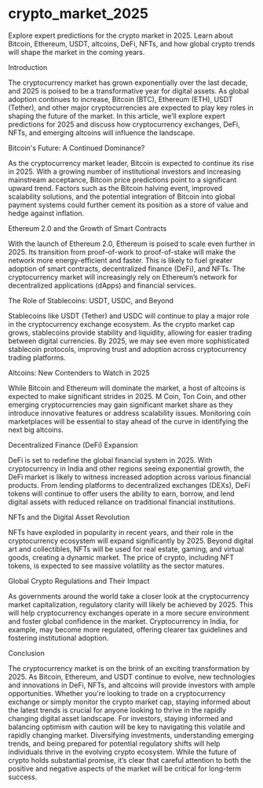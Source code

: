 # crypto_market_2025
Explore expert predictions for the crypto market in 2025. Learn about Bitcoin, Ethereum, USDT, altcoins, DeFi, NFTs, and how global crypto trends will shape the market in the coming years.

Introduction

The cryptocurrency market has grown exponentially over the last decade, and 2025 is poised to be a transformative year for digital assets. As global adoption continues to increase, Bitcoin (BTC), Ethereum (ETH), USDT (Tether), and other major cryptocurrencies are expected to play key roles in shaping the future of the market. In this article, we’ll explore expert predictions for 2025 and discuss how cryptocurrency exchanges, DeFi, NFTs, and emerging altcoins will influence the landscape.

Bitcoin's Future: A Continued Dominance?

As the cryptocurrency market leader, Bitcoin is expected to continue its rise in 2025. With a growing number of institutional investors and increasing mainstream acceptance, Bitcoin price predictions point to a significant upward trend. Factors such as the Bitcoin halving event, improved scalability solutions, and the potential integration of Bitcoin into global payment systems could further cement its position as a store of value and hedge against inflation.

Ethereum 2.0 and the Growth of Smart Contracts

With the launch of Ethereum 2.0, Ethereum is poised to scale even further in 2025. Its transition from proof-of-work to proof-of-stake will make the network more energy-efficient and faster. This is likely to fuel greater adoption of smart contracts, decentralized finance (DeFi), and NFTs. The cryptocurrency market will increasingly rely on Ethereum’s network for decentralized applications (dApps) and financial services.

The Role of Stablecoins: USDT, USDC, and Beyond

Stablecoins like USDT (Tether) and USDC will continue to play a major role in the cryptocurrency exchange ecosystem. As the crypto market cap grows, stablecoins provide stability and liquidity, allowing for easier trading between digital currencies. By 2025, we may see even more sophisticated stablecoin protocols, improving trust and adoption across cryptocurrency trading platforms.

Altcoins: New Contenders to Watch in 2025

While Bitcoin and Ethereum will dominate the market, a host of altcoins is expected to make significant strides in 2025. M Coin, Ton Coin, and other emerging cryptocurrencies may gain significant market share as they introduce innovative features or address scalability issues. Monitoring coin marketplaces will be essential to stay ahead of the curve in identifying the next big altcoins.

Decentralized Finance (DeFi) Expansion

DeFi is set to redefine the global financial system in 2025. With cryptocurrency in India and other regions seeing exponential growth, the DeFi market is likely to witness increased adoption across various financial products. From lending platforms to decentralized exchanges (DEXs), DeFi tokens will continue to offer users the ability to earn, borrow, and lend digital assets with reduced reliance on traditional financial institutions.

NFTs and the Digital Asset Revolution

NFTs have exploded in popularity in recent years, and their role in the cryptocurrency ecosystem will expand significantly by 2025. Beyond digital art and collectibles, NFTs will be used for real estate, gaming, and virtual goods, creating a dynamic market. The price of crypto, including NFT tokens, is expected to see massive volatility as the sector matures.

Global Crypto Regulations and Their Impact

As governments around the world take a closer look at the cryptocurrency market capitalization, regulatory clarity will likely be achieved by 2025. This will help cryptocurrency exchanges operate in a more secure environment and foster global confidence in the market. Cryptocurrency in India, for example, may become more regulated, offering clearer tax guidelines and fostering institutional adoption.

Conclusion

The cryptocurrency market is on the brink of an exciting transformation by 2025. As Bitcoin, Ethereum, and USDT continue to evolve, new technologies and innovations in DeFi, NFTs, and altcoins will provide investors with ample opportunities. Whether you're looking to trade on a cryptocurrency exchange or simply monitor the crypto market cap, staying informed about the latest trends is crucial for anyone looking to thrive in the rapidly changing digital asset landscape.
For investors, staying informed and balancing optimism with caution will be key to navigating this volatile and rapidly changing market. Diversifying investments, understanding emerging trends, and being prepared for potential regulatory shifts will help individuals thrive in the evolving crypto ecosystem. While the future of crypto holds substantial promise, it’s clear that careful attention to both the positive and negative aspects of the market will be critical for long-term success.
